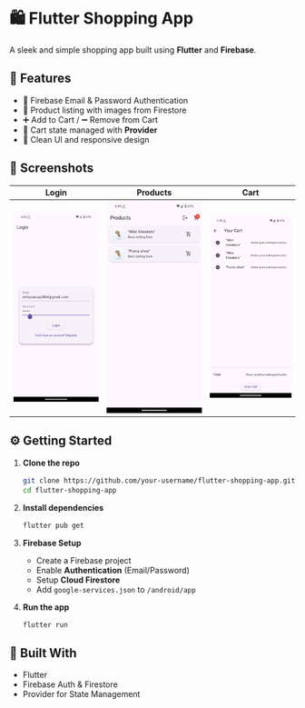 # 🛍️ Flutter Shopping App

A sleek and simple shopping app built using **Flutter** and **Firebase**.

## 🚀 Features

- 🔐 Firebase Email & Password Authentication  
- 🛒 Product listing with images from Firestore  
- ➕ Add to Cart / ➖ Remove from Cart  
- 💾 Cart state managed with **Provider**  
- 📱 Clean UI and responsive design

## 📸 Screenshots

| Login | Products | Cart |
|-------|----------|------|
| ![](./output1.jpeg) | ![](./output2.jpeg) | ![](./output3.jpeg) |

## ⚙️ Getting Started

1. **Clone the repo**
   ```bash
   git clone https://github.com/your-username/flutter-shopping-app.git
   cd flutter-shopping-app
   ```

2. **Install dependencies**
   ```bash
   flutter pub get
   ```

3. **Firebase Setup**
   - Create a Firebase project
   - Enable **Authentication** (Email/Password)
   - Setup **Cloud Firestore**
   - Add `google-services.json` to `/android/app`

4. **Run the app**
   ```bash
   flutter run
   ```

## 🔧 Built With

- Flutter
- Firebase Auth & Firestore
- Provider for State Management


